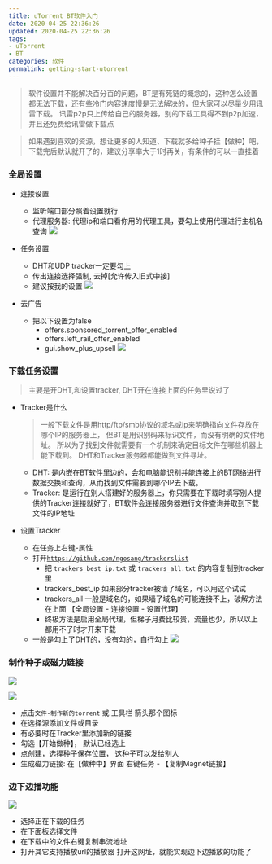 ```yaml
---
title: uTorrent BT软件入门
date: 2020-04-25 22:36:26
updated: 2020-04-25 22:36:26
tags:
- uTorrent
- BT
categories: 软件
permalink: getting-start-utorrent
---
```


>软件设置并不能解决百分百的问题，BT是有死链的概念的，这种怎么设置都无法下载，还有些冷门内容速度慢是无法解决的，但大家可以尽量少用讯雷下载。 讯雷p2p只上传给自己的服务器，别的下载工具得不到p2p加速，并且还免费给讯雷做下载点

>如果遇到喜欢的资源，想让更多的人知道、下载就多给种子挂【做种】吧，下载完后默认就开了的，建议分享率大于1时再关，有条件的可以一直挂着

### 全局设置
- 连接设置
  - 监听端口部分照着设置就行
  - 代理服务器: 代理ip和端口看你用的代理工具，要勾上使用代理进行主机名查询
  ![](https://dl.ystyle.top/images/2020-04/uTorrent_2020-04-25_21-59-01.png)
  
- 任务设置
  - DHT和UDP tracker一定要勾上
  - 传出连接选择强制, 去掉[允许传入旧式中接]
  - 建议按我的设置
  ![](https://dl.ystyle.top/images/2020-04/uTorrent_2020-04-25_22-07-54.png)

- 去广告
  - 把以下设置为false
    - offers.sponsored_torrent_offer_enabled
    - offers.left_rail_offer_enabled
    - gui.show_plus_upsell
  ![](https://dl.ystyle.top/images/2020-04/uTorrent_2020-04-25_22-11-06.png)

### 下载任务设置
> 主要是开DHT,和设置tracker, DHT开在连接上面的任务里说过了

- Tracker是什么
  >一般下载文件是用http/ftp/smb协议的域名或ip来明确指向文件存放在哪个IP的服务器上， 但BT是用识别码来标识文件，而没有明确的文件地址。 所以为了找到文件就需要有一个机制来确定目标文件在哪些机器上能下载到。 DHT和Tracker服务器都能做到文件寻址。

  - DHT: 是内嵌在BT软件里边的，会和电脑能识别并能连接上的BT网络进行数据交换和查询，从而找到文件需要到哪个IP去下载。
  - Tracker: 是运行在别人搭建好的服务器上，你只需要在下载时填写别人提供的Tracker连接就好了，BT软件会连接服务器进行文件查询并取到下载文件的IP地址


- 设置Tracker
  - 在任务上右键-属性
  - 打开[`https://github.com/ngosang/trackerslist`](https://github.com/ngosang/trackerslist)
    - 把 `trackers_best_ip.txt` 或 `trackers_all.txt` 的内容复制到tracker里
    - trackers_best_ip 如果部分tracker被墙了域名，可以用这个试试
    - trackers_all 一般是域名的，如果墙了域名的可能连接不上，破解方法在上面 【全局设置 - 连接设置 - 设置代理】
    - 终极方法是启用全局代理，但梯子月费比较贵，流量也少，所以以上都用不了时才开来下载
  - 一般是勾上了DHT的，没有勾的，自行勾上
  ![](https://dl.ystyle.top/images/2020-04/uTorrent_2020-04-25_22-12-56.png)

### 制作种子或磁力链接
![](https://dl.ystyle.top/images/2020-04/uTorrent_2020-04-25_22-26-24.png)

![](https://dl.ystyle.top/images/2020-04/uTorrent_2020-04-25_22-29-50.png)
- 点击`文件-制作新的torrent` 或 工具栏 箭头那个图标
- 在选择源添加文件或目录
- 有必要时在Tracker里添加新的链接
- 勾选【开始做种】， 默认已经选上
- 点创建，选择种子保存位置， 这种子可以发给别人
- 生成磁力链接: 在【做种中】界面 右键任务 - 【复制Magnet链接】

### 边下边播功能
![](https://dl.ystyle.top/images/2020-04/qimgv_2020-04-25_23-45-43.png)
- 选择正在下载的任务
- 在下面板选择文件
- 在下载中的文件右键复制串流地址
- 打开其它支持播放url的播放器 打开这网址，就能实现边下边播放的功能了
